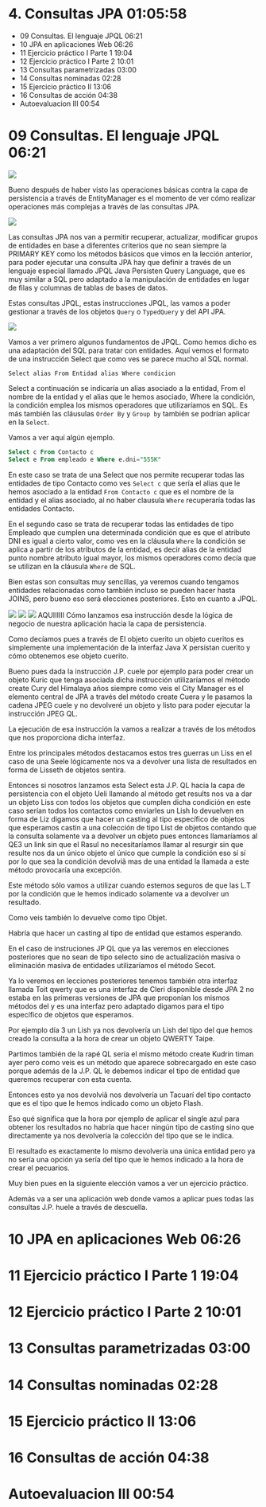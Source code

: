 # 4. Consultas JPA 01:05:58

* 09 Consultas. El lenguaje JPQL 06:21
* 10 JPA en aplicaciones Web 06:26
* 11 Ejercicio práctico I Parte 1 19:04
* 12 Ejercicio práctico I Parte 2 10:01
* 13 Consultas parametrizadas 03:00
* 14 Consultas nominadas 02:28
* 15 Ejercicio práctico II 13:06
* 16 Consultas de acción 04:38
* Autoevaluacion III 00:54

# 09 Consultas. El lenguaje JPQL 06:21

<img src="images/9-01.png">

Bueno después de haber visto las operaciones básicas contra la capa de persistencia a través de EntityManager es el momento de ver cómo realizar operaciones más complejas a través de las consultas JPA.

<img src="images/9-02.png">

Las consultas JPA nos van a permitir recuperar, actualizar, modificar grupos de entidades en base a diferentes criterios que no sean siempre la PRIMARY KEY como los métodos básicos que vimos en la lección anterior, para poder ejecutar una consulta JPA hay que definir a través de un lenguaje especial llamado JPQL Java Persisten Query Language, que es muy similar a SQL pero adaptado a la manipulación de entidades en lugar de filas y columnas de tablas de bases de datos.

Estas consultas JPQL, estas instrucciones JPQL, las vamos a poder gestionar a través de los objetos `Query` o `TypedQuery` y del API JPA.

<img src="images/9-03.png">

Vamos a ver primero algunos fundamentos de JPQL. Como hemos dicho es una adaptación del SQL para tratar con entidades. Aquí vemos el formato de una instrucción Select que como ves se parece mucho al SQL normal.

`Select alias From Entidad alias Where condicion`

Select a continuación se indicaría un alias asociado a la entidad, From el nombre de la entidad y el alias que le hemos asociado, Where la condición, la condición emplea los mismos operadores que utilizaríamos en SQL. Es más también las cláusulas `Order By` y `Group by` también se podrían aplicar en la `Select`.

Vamos a ver aquí algún ejemplo.

```sql
Select c From Contacto c
Select e From empleado e Where e.dni="555K"
```

En este caso se trata de una Select que nos permite recuperar todas las entidades de tipo Contacto como ves `Select c` que sería el alias que le hemos asociado a la entidad `From Contacto c` que es el nombre de la entidad y el alias asociado, al no haber clausula `Where` recuperaría todas las entidades Contacto.

En el segundo caso se trata de recuperar todas las entidades de tipo Empleado que cumplen una determinada condición que es que el atributo DNI es igual a cierto valor, como ves en la cláusula `Where` la condición se aplica a partir de los atributos de la entidad, es decir alias de la entidad punto nombre atributo igual mayor, los mismos operadores como decía que se utilizan en la cláusula `Where` de SQL. 

Bien estas son consultas muy sencillas, ya veremos cuando tengamos entidades relacionadas como también incluso se pueden hacer hasta JOINS, pero bueno eso será elecciones posteriores. Esto en cuanto a JPQL.

<img src="images/9-04.png">

<img src="images/9-05.png">

<img src="images/9-06.png">
AQUIIIIII
Cómo lanzamos esa instrucción desde la lógica de negocio de nuestra aplicación hacia la capa de persistencia.

Como decíamos pues a través de El objeto cuerito un objeto cueritos es simplemente una implementación de la interfaz Java X persistan cuerito y cómo obtenemos ese objeto cuerito.

Bueno pues dada la instrucción J.P. cuele por ejemplo para poder crear un objeto Kuric que tenga asociada dicha instrucción utilizaríamos el método create Cury del Himalaya años siempre como veis el City Manager es el elemento central de JPA a través del método create Cuera y le pasamos la cadena JPEG cuele y no devolveré un objeto y listo para poder ejecutar la instrucción JPEG QL.

La ejecución de esa instrucción la vamos a realizar a través de los métodos que nos proporciona dicha interfaz.

Entre los principales métodos destacamos estos tres guerras un Liss en el caso de una Seele lógicamente nos va a devolver una lista de resultados en forma de Lisseth de objetos sentira.

Entonces si nosotros lanzamos esta Select esta J.P. QL hacia la capa de persistencia con el objeto Ueli llamando al método get results nos va a dar un objeto Liss con todos los objetos que cumplen dicha condición en este caso serían todos los contactos como enviarles un Lish lo devuelven en forma de Liz digamos que hacer un casting al tipo específico de objetos que esperamos castin a una colección de tipo List de objetos contando que la consulta solamente va a devolver un objeto pues entonces llamaríamos al QE3 un link sin que el Rasul no necesitaríamos llamar al resurgir sin que resulte nos da un único objeto el único que cumple la condición eso sí sí por lo que sea la condición devolviã mas de una entidad la llamada a este método provocaría una excepción.

Este método sólo vamos a utilizar cuando estemos seguros de que las L.T por la condición que le hemos indicado solamente va a devolver un resultado.

Como veis también lo devuelve como tipo Objet.

Habría que hacer un casting al tipo de entidad que estamos esperando.

En el caso de instruciones JP QL que ya las veremos en elecciones posteriores que no sean de tipo selecto sino de actualización masiva o eliminación masiva de entidades utilizaríamos el método Secot.

Ya lo veremos en lecciones posteriores tenemos también otra interfaz llamada Toit qwerty que es una interfaz de Cleri disponible desde JPA 2 no estaba en las primeras versiones de JPA que proponían los mismos métodos del y es una interfaz pero adaptado digamos para el tipo específico de objetos que esperamos.

Por ejemplo día 3 un Lish ya nos devolvería un Lish del tipo del que hemos creado la consulta a la hora de crear un objeto QWERTY Taipe.

Partimos también de la rapé QL sería el mismo método create Kudrin timan ayer pero como veis es un método que aparece sobrecargado en este caso porque además de la J.P. QL le debemos indicar el tipo de entidad que queremos recuperar con esta cuenta.

Entonces esto ya nos devolviã nos devolvería un Tacuarí del tipo contacto que es el tipo que le hemos indicado como un objeto Flash.

Eso qué significa que la hora por ejemplo de aplicar el single azul para obtener los resultados no habría que hacer ningún tipo de casting sino que directamente ya nos devolvería la colección del tipo que se le indica.

El resultado es exactamente lo mismo devolvería una única entidad pero ya no sería una opción ya sería del tipo que le hemos indicado a la hora de crear el pecuarios.

Muy bien pues en la siguiente elección vamos a ver un ejercicio práctico.

Además va a ser una aplicación web donde vamos a aplicar pues todas las consultas J.P. huele a través de descuella.

# 10 JPA en aplicaciones Web 06:26
# 11 Ejercicio práctico I Parte 1 19:04
# 12 Ejercicio práctico I Parte 2 10:01
# 13 Consultas parametrizadas 03:00
# 14 Consultas nominadas 02:28
# 15 Ejercicio práctico II 13:06
# 16 Consultas de acción 04:38
# Autoevaluacion III 00:54
